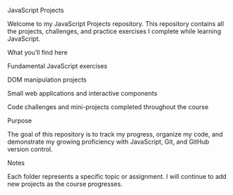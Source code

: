 
JavaScript Projects

Welcome to my JavaScript Projects repository.
This repository contains all the projects, challenges, and practice exercises I complete while learning JavaScript.

What you’ll find here

Fundamental JavaScript exercises

DOM manipulation projects

Small web applications and interactive components

Code challenges and mini-projects completed throughout the course

Purpose

The goal of this repository is to track my progress, organize my code, and demonstrate my growing proficiency with JavaScript, Git, and GitHub version control.

Notes

Each folder represents a specific topic or assignment. I will continue to add new projects as the course progresses.
